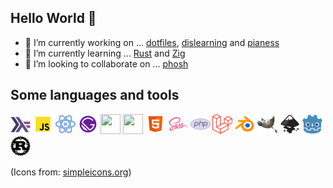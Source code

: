 ## Hello World 👋

- 🔭 I’m currently working on ... [dotfiles](https://github.com/jlopezcur/dotfiles), [dislearning](https://github.com/dislearning) and [pianess](https://github.com/pianess)
- 🌱 I’m currently learning ... [Rust](https://www.rust-lang.org/) and [Zig](https://ziglang.org/)
- 👯 I’m looking to collaborate on ... [phosh](https://gitlab.gnome.org/World/Phosh/phosh/-/tree/main)

## Some languages and tools

<a href="https://www.haskell.org/" target="_blank" rel="noopener noreferrer"><img height="32" width="32" src="icons/haskell.svg" /></a>
<img height="32" width="32" src="icons/javascript.svg" />
<img height="32" width="32" src="icons/react.svg" />
<img height="32" width="32" src="icons/gatsbyjs.svg" />
<img height="32" width="32" src="https://cdn.jsdelivr.net/npm/simple-icons@v3/icons/neovim.svg" />
<img height="32" width="32" src="https://cdn.jsdelivr.net/npm/simple-icons@v3/icons/archlinux.svg" />
<img height="32" width="32" src="icons/html5.svg" />
<img height="32" width="32" src="icons/sass.svg" />
<img height="32" width="32" src="icons/php.svg" />
<img height="32" width="32" src="icons/laravel.svg" />
<img height="32" width="32" src="icons/blender.svg" />
<img height="32" width="32" src="icons/gimp.svg" />
<img height="32" width="32" src="icons/inkscape.svg" />
<img height="32" width="32" src="icons/godot.svg" />
<img height="32" width="32" src="icons/rust.svg" />

(Icons from: [simpleicons.org](http://simpleicons.org/))
